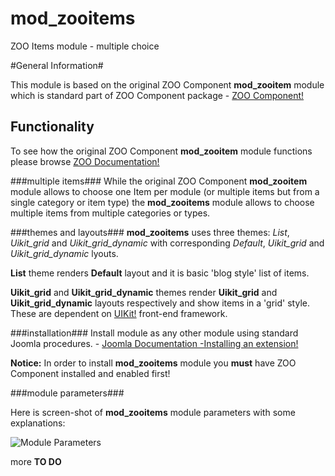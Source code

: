 # mod_zooitems
ZOO Items module - multiple choice

#General Information#

This module is based on the original ZOO Component **mod_zooitem** module which is standard part of ZOO Component package - [ZOO Component!](http://yootheme.com/zoo/)

## Functionality ##

To see how the original ZOO Component **mod_zooitem**  module functions please browse [ZOO Documentation!](http://yootheme.com/zoo/documentation/getting-started/set-up-zoo-item-module)

###multiple items###
While the original ZOO Component **mod_zooitem** module allows to choose one Item per module (or multiple items but from a single category or item type) the **mod_zooitems** module allows to choose multiple items from multiple categories or types.

###themes and layouts###
**mod_zooitems** uses three themes: *List*, *Uikit_grid* and *Uikit_grid_dynamic* with corresponding *Default*, *Uikit_grid* and *Uikit_grid_dynamic* lyouts.
 
 **List** theme renders **Default** layout and it is basic 'blog style' list of items.
 
 **Uikit_grid** and **Uikit_grid_dynamic** themes render **Uikit_grid** and **Uikit_grid_dynamic** layouts respectively and show items in a 'grid' style. These are dependent on [UIKit!](http://getuikit.com/index.html) front-end framework.
 
###installation###
 Install module as any other module using standard Joomla procedures.  - [Joomla Documentation -Installing an extension!](https://docs.joomla.org/Installing_an_extension)
 
 **Notice:** In order to install **mod_zooitems** module you **must** have ZOO Component installed and enabled first!
 
###module parameters### 

Here is screen-shot of **mod_zooitems** module parameters with some explanations:

![Module Parameters](http://brbaso.com/images/mod_zooitems_doc/module_parameters.jpg)
 
 
more **TO DO**




